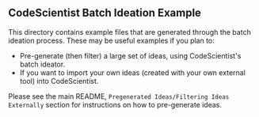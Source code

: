 ## CodeScientist Batch Ideation Example

This directory contains example files that are generated through the batch ideation process.  These may be useful examples if you plan to:

- Pre-generate (then filter) a large set of ideas, using CodeScientist's batch ideator. 
- If you want to import your own ideas (created with your own external tool) into CodeScientist. 

Please see the main README, `Pregenerated Ideas/Filtering Ideas Externally` section for instructions on how to pre-generate ideas. 
